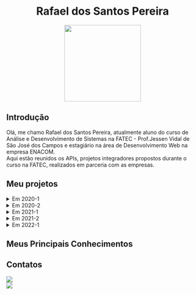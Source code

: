 <body>
  <div align="center">
    <h1>Rafael dos Santos Pereira</h1>
    <kbd><img src="https://avatars.githubusercontent.com/rafaeldossper" width="200px" height="200px"/></kbd>
    
  </div>
</body>

## Introdução

Olá, me chamo Rafael dos Santos Pereira, atualmente aluno do curso de Análise e Desenvolvimento de Sistemas na FATEC - Prof.Jessen Vidal de São José dos Campos e estagiário na área de Desenvolvimento Web na empresa ENACOM.<br> 
Aqui estão reunidos os APIs, projetos integradores propostos durante o curso na FATEC, realizados em parceria com as empresas.<br /> 


## Meu projetos

<details>
  <summary>Em 2020-1</summary>

  ## SlimSystem
  
No primeiro projeto integrador proposto foi desenvolvido um aplicativo mobile de segurança domiciliar, o qual faz o gerenciamento e controle de câmeras e alarmes para a segurança. Utilizamos a programação modular a qual enfatiza a separação da funcionalidade de um programa em módulos independentes e intercambiáveis.


### Parceiro Acadêmico  
<p align="justify">
                     <a href="http://fatecsjc-prd.azurewebsites.net/"> FATEC - Prof. Jessen Vidal </a>
              </p>
Prof. Jean Carlos Lourenço Costa, disciplina de Programação em Microinformática. <body/>

### Tecnologias Utilizadas
Foram utilizadas as plataformas Kodular/App Inventor no desenvolvimento do aplicativo e o Firebase para o armazenamento e fornecimento de dados.

- #### Firebase
O Firebase fornece um banco de dados em tempo real e back-end como um serviço. O serviço fornece aos desenvolvedores de aplicativos uma API que permite que os dados sejam sincronizados entre clientes e armazenados na nuvem do Firebase.

 - #### Kodular/AppInventor
Plataformas usadas para desenvolvimento de aplicativos android, baseada em blocos lógicos. Foi desenvolvido toda a aplicação do projeto usando programação em blocos.
  
  
### Contribuições Pessoais
Durante o desenvolvimento desse projeto minha contribuição foi na parte do backend da aplicação, o sistema de login, chamadas telefônicas e notificações de acompanhamento de atividades foram construídas através dos blocos lógicos nas plataformas de desenvolvimento de aplicativos android.

  
### Hard Skills
Aprendi sobre a criação e utilização do banco de dados, assim como a lógica de programação, conhecimento desenvolvido na utilização dos blocos lógicos nas plataformas Kodular/AppInventor

### Soft Skills
A principal soft skill desenvolvida foi a comunicação, essencial para a minha contribuição com a equipe, levando em consideração que tivemos que migrar para o ensino EAD em circunstâncias da pandemia, precisavamos manter clareza na nossa comunicação para que pudéssemos trabalhar em equipe no desenvolvimento do projeto.

</details>  
<details>
  <summary>Em 2020-2</summary>
  
   ## Nome proj...
  
descrição do proj


### Parceiro Acadêmico  
<p align="justify">
                     <a href="http://fatecsjc-prd.azurewebsites.net/"> FATEC - Prof. Jessen Vidal </a>
              </p>

### Tecnologias Utilizadas

- #### Tecnologia 1
...

 - #### Tecnologia 2
...
  
### Contribuições Pessoais
...
  
### Hard Skills
...

### Soft Skills
...

  </details>
   
  <details>
  <summary>Em 2021-1</summary>
     ## Nome proj...
  
descrição do proj


### Parceiro Acadêmico  
<p align="justify">
                     <a href="http://fatecsjc-prd.azurewebsites.net/"> FATEC - Prof. Jessen Vidal </a>
              </p>

### Tecnologias Utilizadas

- #### Tecnologia 1
...

 - #### Tecnologia 2
...
  
### Contribuições Pessoais
...
  
### Hard Skills
...

### Soft Skills
...
  </details>
  
  <details>
  <summary>Em 2021-2</summary>
     ## Nome proj...
  
descrição do proj


### Parceiro Acadêmico  
<p align="justify">
                     <a href="http://fatecsjc-prd.azurewebsites.net/"> FATEC - Prof. Jessen Vidal </a>
              </p>

### Tecnologias Utilizadas

- #### Tecnologia 1
...

 - #### Tecnologia 2
...
  
### Contribuições Pessoais
...
  
### Hard Skills
...

### Soft Skills
...
  </details>
  
  <details>
  <summary>Em 2022-1</summary>
     ## Nome proj...
  
descrição do proj


### Parceiro Acadêmico  
<p align="justify">
                     <a href="http://fatecsjc-prd.azurewebsites.net/"> FATEC - Prof. Jessen Vidal </a>
              </p>

### Tecnologias Utilizadas

  - #### NodeJS
  ...

  - #### MongoDB
  ...
  - #### React Native
  ...
  
### Contribuições Pessoais
...
  
### Hard Skills
...

### Soft Skills
...
  
  </details>
  
  
  
  
## Meus Principais Conhecimentos

## Contatos
<p align="justify">
  <a href="https://github.com/rafaeldossper"><img src="https://img.shields.io/badge/github-0077B5?style=for-the-badge&logo=github&logoColor=black"/></a> <br>
  <a href="https://www.linkedin.com/in/rafaeldossper/"><img src="https://img.shields.io/badge/LinkedIn-0077B5?style=for-the-badge&logo=linkedin&logoColor=white"/></a> </p>
              
             
           

  

